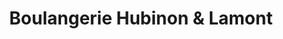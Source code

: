 ---
title: "Boulangerie Hubinon & Lamont"
url: /lille/boulangerie-hubinon-et-lamont/
shop: boulangerie
---